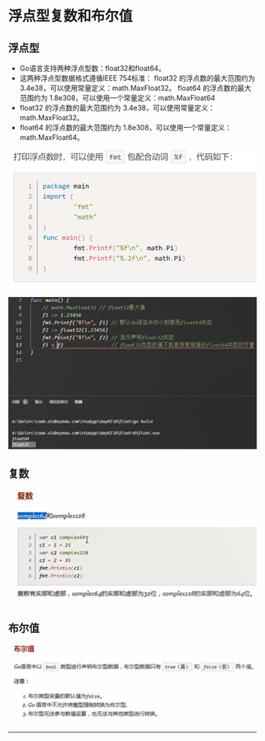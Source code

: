 # 浮点型复数和布尔值

## 浮点型

* Go语言支持两种浮点型数：float32和float64。
* 这两种浮点型数据格式遵循IEEE 754标准： float32 的浮点数的最大范围约为 3.4e38，可以使用常量定义：math.MaxFloat32。 float64 的浮点数的最大范围约为 1.8e308，可以使用一个常量定义：math.MaxFloat64
* float32 的浮点数的最大范围约为 3.4e38，可以使用常量定义：math.MaxFloat32。
* float64 的浮点数的最大范围约为 1.8e308，可以使用一个常量定义：math.MaxFloat64。

![20201004_212251_22](image/20201004_212251_22.png)

![20201004_213215_58](image/20201004_213215_58.png)

## 复数

![20201004_213234_39](image/20201004_213234_39.png)

## 布尔值

![20201004_213247_89](image/20201004_213247_89.png) 













---
